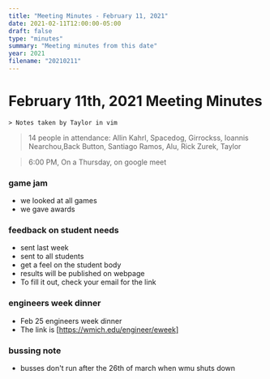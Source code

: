 ```yaml
---
title: "Meeting Minutes - February 11, 2021"
date: 2021-02-11T12:00:00-05:00
draft: false
type: "minutes"
summary: "Meeting minutes from this date"
year: 2021
filename: "20210211"
---
```


# February 11th, 2021 Meeting Minutes
    > Notes taken by Taylor in vim

> 14 people in attendance: Allin Kahrl, Spacedog, Girrockss, Ioannis Nearchou,Back Button, Santiago Ramos, Alu, Rick Zurek, Taylor

> 6:00 PM, On a Thursday, on google meet

### game jam
* we looked at all games
* we gave awards

### feedback on student needs
* sent last week
* sent to all students
* get a feel on the student body
* results will be published on webpage
* To fill it out, check your email for the link

### engineers week dinner
* Feb 25 engineers week dinner
* The link is [https://wmich.edu/engineer/eweek]

### bussing note
* busses don't run after the 26th of march when wmu shuts down
